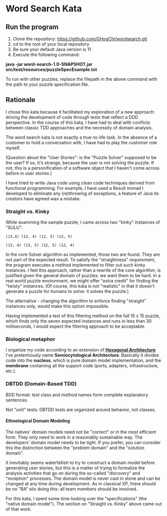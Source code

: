 # Word Search Kata

## Run the program
1. Clone the repository: https://github.com/GHogChi/wordsearch.git
2. cd to the root of your local repository
3. Be sure your default Java version is 11
4. Execute the following command:

**java -jar word-search-1.0-SNAPSHOT.jar src/test/resources/puzzleSpecExample.txt**

To run with other puzzles, replace the filepath in the above command with the
 path to your puzzle specification file.
 
## Rationale

I chose this kata because it facilitated my exploration of a new approach: 
driving the development of code through tests that reflect a DDD 
perspective. In the course of this kata, I have had to deal with conflicts 
between classic TDD approaches and the necessity of domain analysis.

The word search kata is not exactly a true-to-life task. In the absence of a 
customer to hold a conversation with, I have had to play the customer role 
myself. 

(Question about the "User Stories": is the "Puzzle Solver" supposed 
to be the user? If so, it's strange, because the user is not solving the 
puzzle. If not, this is a personification of a software object that I haven't
 come across before in user stories.)

I have tried to write Java code using clean code techniques derived from
 functional programming. For example, I have used a Result monad I developed 
 to eliminate any (re)throwing of exceptions, a feature of Java its creators 
 have agreed was a mistake.
 
### Straight vs. Kinky 
While examining the sample puzzle, I came across two  "kinky" instances of 
"SULU":

    (13,4) (12, 4) (12, 5) (13, 5)

    (13, 4) (13, 5) (12, 5) (12, 4)
    
In the core Solver algorithm as implemented, those two are found. They are 
not part of the expected result. To satisfy the "straightness" requirement, 
the program executes a method
implemented to filter out such kinky instances. I feel this approach, 
rather than a rewrite of the core algorithm,
 is justified given the general domain of puzzles: we want them to be hard. In a 
real world puzzle environment, we might offer "extra credit" for finding the 
"twisty" instances. (Of course, this kata is not "realistic" in that it 
doesn't generate a puzzle for humans to solve: it solves the puzzle.)

The alternative - changing the algorithm to enforce finding "straight" 
instances only, would make this option impossible. 

Having implemented a test of this filtering method on
 the full 15 x 15 puzzle, which finds only the seven expected instances and 
 runs in less than 30 milliseconds, I would expect the filtering approach to 
 be acceptable. 
 
### Biological metaphor
I organize my code according to an extension of 
[**Hexagonal Architecture**](https://fideloper.com/hexagonal-architecture) I've
 pretentiously name **Semiocytological Architecture**. Basically it divides 
 code 
 into the **nucleus**, which is pure domain model implementation, and the 
 **membrane** containing 
 all the support code (ports, adapters, infrastructure, etc.).

### DBTDD (Domain-Based TDD)

BDD format: test class and method names form complete explanatory sentences.

Not "unit" tests: DBTDD tests are organized around behavior, not classes.

#### Ethnological Domain Modeling
The natives' domain models need not be "correct" or in the most efficient form. 
They only need to work in a reasonably sustainable way. The developers' domain 
model needs to be tight. If you prefer, you can consider this the distinction
 between the "problem domain" and the "solution domain".

It inevitably seems waterfallish to try to construct a domain model before 
generating user stories, but this is a matter of trying to formalize the 
analysis activities that go on during the so-called "discovery" and 
"inception" processes. The domain model is never cast in stone and can be 
changed at any time during development. As in classical XP, there should be 
no "BA" silo doing this: all team members should be involved.

For this kata, I spent some time looking over the "specifications" (the 
"native domain model").  The 
section on "Straight vs. Kinky" above came out of that work.

